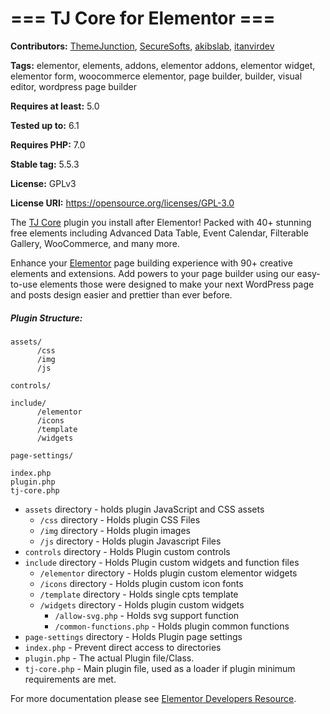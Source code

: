 # === TJ Core for Elementor ===

**Contributors:** [ThemeJunction](https://themejunction.net/), [SecureSofts](https://securesofts.com/), [akibslab](https://github.com/akibslab/), [itanvirdev](https://github.com/itanvirdev/)

**Tags:** elementor, elements, addons, elementor addons, elementor widget, elementor form, woocommerce elementor, page builder, builder, visual editor, wordpress page builder

**Requires at least:** 5.0

**Tested up to:** 6.1

**Requires PHP:** 7.0

**Stable tag:** 5.5.3

**License:** GPLv3

**License URI:** https://opensource.org/licenses/GPL-3.0

The [TJ Core](https://themejunction.net/) plugin you install after Elementor! Packed with 40+ stunning free elements including Advanced Data Table, Event Calendar, Filterable Gallery, WooCommerce, and many more.

Enhance your [Elementor](https://wordpress.org/plugins/elementor/) page building experience with 90+ creative elements and extensions. Add powers to your page builder using our easy-to-use elements those were designed to make your next WordPress page and posts design easier and prettier than ever before.

##### Plugin Structure:

```
assets/
      /css
      /img
      /js

controls/

include/
      /elementor
      /icons
      /template
      /widgets

page-settings/

index.php
plugin.php
tj-core.php
```

- `assets` directory - holds plugin JavaScript and CSS assets
  - `/css` directory - Holds plugin CSS Files
  - `/img` directory - Holds plugin images
  - `/js` directory - Holds plugin Javascript Files
- `controls` directory - Holds Plugin custom controls
- `include` directory - Holds Plugin custom widgets and function files
  - `/elementor` directory - Holds plugin custom elementor widgets
  - `/icons` directory - Holds plugin custom icon fonts
  - `/template` directory - Holds single cpts template
  - `/widgets` directory - Holds plugin custom widgets
    - `/allow-svg.php` - Holds svg support function
    - `/common-functions.php` - Holds plugin common functions
- `page-settings` directory - Holds Plugin page settings
- `index.php` - Prevent direct access to directories
- `plugin.php` - The actual Plugin file/Class.
- `tj-core.php` - Main plugin file, used as a loader if plugin minimum requirements are met.

For more documentation please see [Elementor Developers Resource](https://developers.elementor.com/creating-an-extension-for-elementor/).
